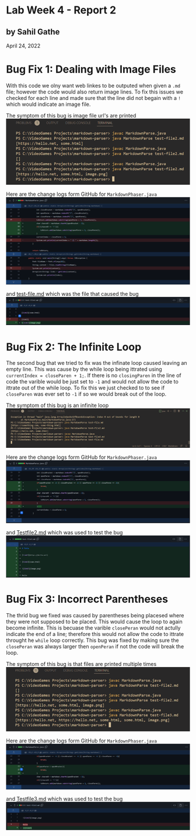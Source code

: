 # Lab Week 4 - Report 2
## by Sahil Gathe
April 24, 2022

# Bug Fix 1: Dealing with Image Files
With this code we olny want web linkes to be outputed when given a ```.md``` file; however the code would also return image lines. To fix this issues we checked for each line and made sure that the line did not begain with a ```!``` which would indicate an image file. 

The symptom of this bug is image file url's are printed
![Image](ImagesReport2\sym2.png)

Here are the change logs form GitHub for ```MarkdownPhaser.java```
![Image](ImagesReport2\Commit1.png)

and [test-file.md](ImagesReport2\test-file.md) which was the file that caused the bug
![Image](ImagesReport2\Commit1_1.png)


# Bug Fix 2: The Infinite Loop
The second bug that we tried to fix was the infinate loop caused leaving an empty line. This was cause by the while loop being ittrated using ```currentIndex = closeParen + 1;```. If there is no ```closingParen``` in the line of code the varible would be just set to ```-1``` and would not allow the code to ittrate out of the while loop. To fix this we just checked to to see if ```closeParen``` was ever set to ```-1``` if so we would break out of the loop. 

The symptom of this bug is an infinite loop
![Image](ImagesReport2\symtom1.png)

Here are the change logs form GitHub for ```MarkdownPhaser.java```
![Image](ImagesReport2\Commit2.png)

and [Testfile2.md](ImagesReport2\test-file2.md) which was used to test the bug 
![Image](ImagesReport2\Commit2_2.png)



# Bug Fix 3: Incorrect Parentheses
The thrid bug we fixed was caused by parentheses being placesed where they were not supposed to be placed. This would cause the loop to again become infinite. This is becuase the varible ```closePeran``` would not actully indicate the end of a line; therefore this would not allow the code to ittrate throught he ```while``` loop correctly. This bug was fixed by making sure the ```closePeran``` was always larger then ```openPeran``` if not the code will break the loop.

The symptom of this bug is that files are printed multiple times
![Image](ImagesReport2\sym3.png)

Here are the change logs form GitHub for ```MarkdownPhaser.java```
![Image](ImagesReport2\Commit3.png)

and [Testfile3.md](ImagesReport2\test-file3.md) which was used to test the bug 
![Image](ImagesReport2\Commit3_3.png)
